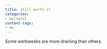 ```yaml
---
title: Still worth it
categories:
- personal
content-tags:
- me
---
```


Some workweeks are more draining than others.
